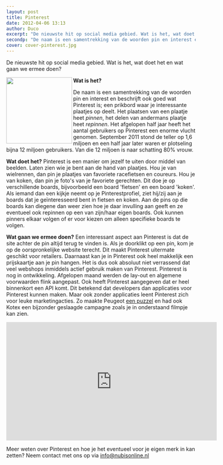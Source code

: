 ```yaml
---
layout: post
title: Pinterest
date: 2012-04-06 13:13
author: Duco
excerpt: "De nieuwste hit op social media gebied. Wat is het, wat doet het en wat gaan we ermee doen?"
secondp: "De naam is een samentrekking van de woorden pin en interest en beschrijft ook goed wat Pinterest is; een prikbord waar je interessante plaatjes op deelt."
cover: cover-pinterest.jpg
---
```

De nieuwste hit op social media gebied. Wat is het, wat doet het en wat gaan we ermee doen?

&#x20;<img title="Pinterest-logo" src="http://netdna.copyblogger.com/images/pinterest2.jpg" alt="" width="175" height="176" align="left"/><strong>Wat is het? </strong>

De naam is een samentrekking van de woorden pin en interest en beschrijft ook goed wat Pinterest is; een prikbord waar je interessante plaatjes op deelt. Het plaatsen van een plaatje heet <em>pinnen</em>, het delen van andermans plaatje heet <em>repinnen</em>.
Het afgelopen half jaar heeft het aantal gebruikers op Pinterest een enorme vlucht genomen. September 2011 stond de teller op 1,6 miljoen en een half jaar later waren er plotseling bijna 12 miljoen gebruikers. Van die 12 miljoen is naar schatting 80% vrouw.

<strong>Wat doet het?</strong>
Pinterest is een manier om jezelf te uiten door middel van beelden. Laten zien wie je bent aan de hand van plaatjes. Hou je van wielrennen, dan pin je plaatjes van favoriete racefietsen en coureurs. Hou je van koken, dan pin je foto's van je favoriete gerechten. Dit doe je op verschillende boards, bijvoorbeeld een board 'fietsen' en een board 'koken'. Als iemand dan een kijkje neemt op je Pinterestprofiel, ziet hij/zij aan je boards dat je geïnteresseerd bent in fietsen en koken. Aan de pins op die boards kan diegene dan weer zien hoe je daar invulling aan geeft en ze eventueel ook repinnen op een van zijn/haar eigen boards. Ook kunnen pinners elkaar volgen of er voor kiezen om alleen specifieke boards te volgen.

<strong>Wat gaan we ermee doen?</strong>
Een interessant aspect aan Pinterest is dat de site achter de pin altijd terug te vinden is. Als je doorklikt op een pin, kom je op de oorspronkelijke website terecht. Dit maakt Pinterest uitermate geschikt voor retailers. Daarnaast kan je in Pinterest ook heel makkelijk een prijskaartje aan je pin hangen. Het is dus ook absoluut niet verrassend dat veel webshops inmiddels actief gebruik maken van Pinterest.
Pinterest is nog in ontwikkeling. Afgelopen maand werden de lay-out en algemene voorwaarden flink aangepast. Ook heeft Pinterest aangegeven dat er heel binnenkort een API komt. Dit betekend dat developers dan applicaties voor Pinterest kunnen maken. Maar ook zonder applicaties leent Pinterest zich voor leuke marketingacties. Zo maakte Peugeot <a href="http://pinterest.com/peugeotpanama/">een puzzel</a> en had ook Kotex een bijzonder geslaagde campagne zoals je in onderstaand filmpje kan zien.

<iframe src="http://www.youtube.com/embed/UVCoM4ao2Tw" frameborder="0" width="560" height="315"></iframe>

Meer weten over Pinterest en hoe je het eventueel voor je eigen merk in kan zetten? Neem contact met ons op via <a href="mailto:info@nubisonline.nl">info@nubisonline.nl</a>
